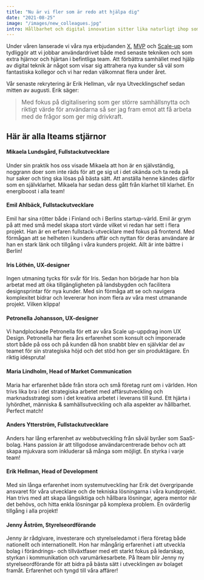 ```yaml
---
title: "Nu är vi fler som är redo att hjälpa dig"
date: "2021-08-25"
image: "/images/new_colleagues.jpg"
intro: Hållbarhet och digital innovation sitter lika naturligt ihop som Batman och Robin
---
```


Under våren lanserade vi våra nya erbjudanden [X](/iteamX), [MVP](/mvp) och [Scale-up](/scaleup) som tydliggör att vi jobbar användardrivet både med senaste tekniken och som extra hjärnor och hjärtan i befintliga team. Att förbättra samhället med hjälp av digital teknik är något som visar sig attrahera nya kunder så väl som fantastiska kollegor och vi har redan välkomnat flera under året.

Vår senaste rekrytering är Erik Hellman, vår nya Utvecklingschef sedan mitten av augusti. Erik säger:

> <span style="font-size: 1.1em">Med fokus på digitalisering som ger större samhällsnytta och riktigt värde för användarna så ser jag fram emot att få arbeta med de frågor som ger mig drivkraft.</span>

## Här är alla Iteams stjärnor

#### Mikaela Lundsgård, Fullstackutvecklare

Under sin praktik hos oss visade Mikaela att hon är en självständig, noggrann doer som inte räds för att ge sig ut i det okända och ta reda på hur saker och ting ska lösas på bästa sätt. Att anställa henne kändes därför som en självklarhet. Mikaela har sedan dess gått från klarhet till klarhet. En energiboost i alla team!

#### Emil Ahlbäck, Fullstackutvecklare

Emil har sina rötter både i Finland och i Berlins startup-värld. Emil är grym på att med små medel skapa stort värde vilket vi redan har sett i flera projekt. Han är en erfaren fullstack-utvecklare med fokus på frontend. Med förmågan att se helheten i kundens affär och nyttan för deras användare är han en stark länk och tillgång i våra kunders projekt. Allt är inte bättre i Berlin!

#### Iris Löthén, UX-designer

Ingen utmaning tycks för svår för Iris. Sedan hon började har hon bla arbetat med att öka tillgängligheten på landsbygden och facilitera designsprintar för nya kunder. Med sin förmåga att se och navigera komplexitet bidrar och levererar hon inom flera av våra mest utmanande projekt. Vilken klippa!

#### Petronella Johansson, UX-designer

Vi handplockade Petronella för ett av våra Scale up-uppdrag inom UX Design. Petronella har flera års erfarenhet som konsult och imponerade stort både på oss och på kunden då hon snabbt blev en självklar del av teamet för sin strategiska höjd och det stöd hon ger sin produktägare. En riktig idéspruta!

#### Maria Lindholm, Head of Market Communication

Maria har erfarenhet både från stora och små företag runt om i världen. Hon trivs lika bra i det strategiska arbetet med affärsutveckling och marknadsstrategi som i det kreativa arbetet i leverans till kund. Ett hjärta i lyhördhet, människa & samhällsutveckling och alla aspekter av hållbarhet. Perfect match!

#### Anders Ytterström, Fullstackutvecklare

Anders har lång erfarenhet av webbutveckling från såväl byråer som SaaS-bolag. Hans passion är att tillgodose användarcentrerade behov och att skapa mjukvara som inkluderar så många som möjligt. En styrka i varje team!

#### Erik Hellman, Head of Development

Med sin långa erfarenhet inom systemutveckling har Erik det övergripande ansvaret för våra utvecklare och de tekniska lösningarna i våra kundprojekt. Han trivs med att skapa långsiktiga och hållbara lösningar, agera mentor när det behövs, och hitta enkla lösningar på komplexa problem. En ovärderlig tillgång i alla projekt!

#### Jenny Åström, Styrelseordförande

Jenny är rådgivare, investerare och styrelseledamot i flera företag både nationellt och internationellt. Hon har mångårig erfarenhet i att utveckla bolag i förändrings- och tillväxtfaser med ett starkt fokus på ledarskap, styrkan i kommunikation och varumärkesarbete. På Iteam blir Jenny ny styrelseordförande för att bidra på bästa sätt i utvecklingen av bolaget framåt. Erfarenhet och tyngd till våra affärer!